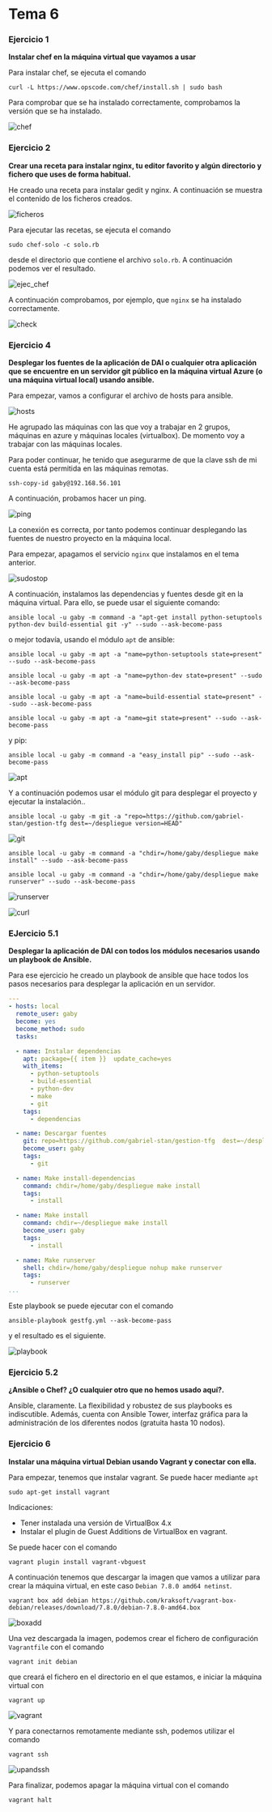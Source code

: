 # Tema 6

### Ejercicio 1

**Instalar chef en la máquina virtual que vayamos a usar**

Para instalar chef, se ejecuta el comando

	curl -L https://www.opscode.com/chef/install.sh | sudo bash

Para comprobar que se ha instalado correctamente, comprobamos la versión que se ha instalado.

![chef](https://www.dropbox.com/s/3od0f3es4dnezov/chef-version.png?dl=1)


### Ejercicio 2

**Crear una receta para instalar nginx, tu editor favorito y algún directorio y fichero que uses de forma habitual.**

He creado una receta para instalar gedit y nginx. A continuación se muestra el contenido de los ficheros creados.

![ficheros](https://www.dropbox.com/s/gc2t2vwcqahp860/contenidos.png?dl=1)

Para ejecutar las recetas, se ejecuta el comando

	sudo chef-solo -c solo.rb

desde el directorio que contiene el archivo `solo.rb`. A continuación podemos ver el resultado.

![ejec_chef](https://www.dropbox.com/s/n1wtopn4dgxkp6w/exec-chef.png?dl=1)

A continuación comprobamos, por ejemplo, que `nginx` se ha instalado correctamente.

![check](https://www.dropbox.com/s/n8g4bae0wqz4wdh/check_chef.png?dl=1)

### Ejercicio 4

**Desplegar los fuentes de la aplicación de DAI o cualquier otra aplicación que se encuentre en un servidor git público en la máquina virtual Azure (o una máquina virtual local) usando ansible.**

Para empezar, vamos a configurar el archivo de hosts para ansible.

![hosts](https://www.dropbox.com/s/oa6ku8mszo7lfwl/ansible-hosts.png?dl=1)

He agrupado las máquinas con las que voy a trabajar en 2 grupos, máquinas en azure y máquinas locales (virtualbox). De momento voy a trabajar con las máquinas locales.

Para poder continuar, he tenido que asegurarme de que la clave ssh de mi cuenta está permitida en las máquinas remotas.

	ssh-copy-id gaby@192.168.56.101

A continuación, probamos hacer un ping.

![ping](https://www.dropbox.com/s/o9j80it54m0lkv9/ansible-ping.png?dl=1)

La conexión es correcta, por tanto podemos continuar desplegando las fuentes de nuestro proyecto en la máquina local.

Para empezar, apagamos el servicio `nginx` que instalamos en el tema anterior.

![sudostop](https://www.dropbox.com/s/06tj33ta7km0knm/sudo-stop.png?dl=1)

A continuación, instalamos las dependencias y fuentes desde git en la máquina virtual. Para ello, se puede usar el siguiente comando:

	ansible local -u gaby -m command -a "apt-get install python-setuptools python-dev build-essential git -y" --sudo --ask-become-pass

o mejor todavía, usando el módulo `apt` de ansible:

	ansible local -u gaby -m apt -a "name=python-setuptools state=present" --sudo --ask-become-pass

	ansible local -u gaby -m apt -a "name=python-dev state=present" --sudo --ask-become-pass

	ansible local -u gaby -m apt -a "name=build-essential state=present" --sudo --ask-become-pass

	ansible local -u gaby -m apt -a "name=git state=present" --sudo --ask-become-pass

y pip:

	ansible local -u gaby -m command -a "easy_install pip" --sudo --ask-become-pass

![apt](https://www.dropbox.com/s/7gloqae9iwtewen/apt.png?dl=1)

Y a continuación podemos usar el módulo git para desplegar el proyecto y ejecutar la instalación..

	ansible local -u gaby -m git -a "repo=https://github.com/gabriel-stan/gestion-tfg dest=~/despliegue version=HEAD"

![git](https://www.dropbox.com/s/orve3rermnyxbkv/git.png?dl=1)

	ansible local -u gaby -m command -a "chdir=/home/gaby/despliegue make install" --sudo --ask-become-pass

	ansible local -u gaby -m command -a "chdir=/home/gaby/despliegue make runserver" --sudo --ask-become-pass

![runserver](https://www.dropbox.com/s/n2zoqwlneee88xn/runserver.png?dl=1)

![curl](https://www.dropbox.com/s/b84ce7ed7a4hl52/curl.png?dl=1)

### EJercicio 5.1

**Desplegar la aplicación de DAI con todos los módulos necesarios usando un playbook de Ansible.**

Para ese ejercicio he creado un playbook de ansible que hace todos los pasos necesarios para desplegar la aplicación en un servidor.

``` yaml
---
- hosts: local
  remote_user: gaby
  become: yes
  become_method: sudo
  tasks:

  - name: Instalar dependencias
    apt: package={{ item }}  update_cache=yes
    with_items:
      - python-setuptools
      - build-essential
      - python-dev
      - make
      - git
    tags:
      - dependencias

  - name: Descargar fuentes
    git: repo=https://github.com/gabriel-stan/gestion-tfg  dest=~/despliegue clone=yes force=yes
    become_user: gaby
    tags:
      - git

  - name: Make install-dependencias
    command: chdir=/home/gaby/despliegue make install
    tags:
      - install

  - name: Make install
    command: chdir=~/despliegue make install
    become_user: gaby
    tags:
      - install

  - name: Make runserver
    shell: chdir=/home/gaby/despliegue nohup make runserver
    tags:
      - runserver
...
```

Este playbook se puede ejecutar con el comando 

	ansible-playbook gestfg.yml --ask-become-pass

y el resultado es el siguiente.

![playbook](https://www.dropbox.com/s/kp9yytbnvhphi6s/playbook.png?dl=1)

### Ejercicio 5.2

**¿Ansible o Chef? ¿O cualquier otro que no hemos usado aquí?.**

Ansible, claramente. La flexibilidad y robustez de sus playbooks es indiscutible. Además, cuenta con Ansible Tower, interfaz gráfica para la administración de los diferentes nodos (gratuita hasta 10 nodos).


### Ejercicio 6

**Instalar una máquina virtual Debian usando Vagrant y conectar con ella.**

Para empezar, tenemos que instalar vagrant. Se puede hacer mediante `apt`

	sudo apt-get install vagrant

Indicaciones:

- Tener instalada una versión de VirtualBox 4.x
- Instalar el plugin de Guest Additions de VirtualBox en vagrant. 

Se puede hacer con el comando

	vagrant plugin install vagrant-vbguest


A continuación tenemos que descargar la imagen que vamos a utilizar para crear la máquina virtual, en este caso `Debian 7.8.0 amd64 netinst`.

	vagrant box add debian https://github.com/kraksoft/vagrant-box-debian/releases/download/7.8.0/debian-7.8.0-amd64.box

![boxadd](https://www.dropbox.com/s/3u8vh60400zvoi3/box-add.png?dl=1)

Una vez descargada la imagen, podemos crear el fichero de configuración `Vagrantfile` con el comando

	vagrant init debian

que creará el fichero en el directorio en el que estamos, e iniciar la máquina virtual con

	vagrant up

![vagrant](https://www.dropbox.com/s/epyyylmpo4agdlb/up.png?dl=1)

Y para conectarnos remotamente mediante ssh, podemos utilizar el comando

	vagrant ssh

![upandssh](https://www.dropbox.com/s/y0szx6upbtslsck/ssh.png?dl=1)

Para finalizar, podemos apagar la máquina virtual con el comando

	vagrant halt





























